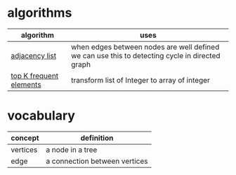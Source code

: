 
# algorithms

| algorithm                                                                                                      | uses                                                                                           |
| -------------------------------------------------------------------------------------------------------------- | ---------------------------------------------------------------------------------------------- |
| [adjacency list](leeetcode/Other%20leetcode%20problems/trees%20and%20graphs/CourseSchedule.java)               | when edges between nodes are well defined we can use this to detecting cycle in directed graph |
| [top K frequent elements](leeetcode/Other%20leetcode%20problems/SortingandSearching/TopKFrequentElements.java) | transform list of Integer to array of integer                                                  |


# vocabulary

| concept  | definition                    |
| -------- | ----------------------------- |
| vertices | a node in a tree              |
| edge     | a connection between vertices |
